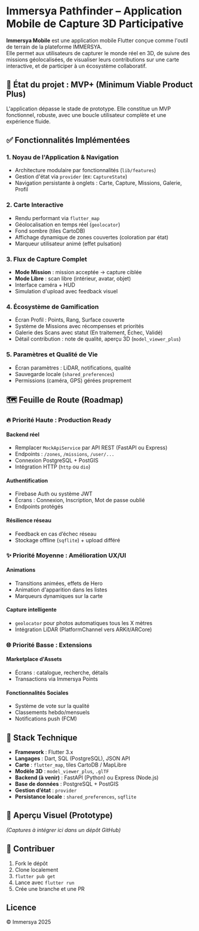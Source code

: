 # Immersya Pathfinder – Application Mobile de Capture 3D Participative

**Immersya Mobile** est une application mobile Flutter conçue comme l'outil de terrain de la plateforme IMMERSYA.  
Elle permet aux utilisateurs de capturer le monde réel en 3D, de suivre des missions géolocalisées, de visualiser leurs contributions sur une carte interactive, et de participer à un écosystème collaboratif.


## 🚀 État du projet : MVP+ (Minimum Viable Product Plus)

L'application dépasse le stade de prototype. Elle constitue un MVP fonctionnel, robuste, avec une boucle utilisateur complète et une expérience fluide.


## ✅ Fonctionnalités Implémentées

### 1. Noyau de l'Application & Navigation
- Architecture modulaire par fonctionnalités (`lib/features`)
- Gestion d'état via `provider` (ex: `CaptureState`)
- Navigation persistante à onglets : Carte, Capture, Missions, Galerie, Profil

### 2. Carte Interactive
- Rendu performant via `flutter_map`
- Géolocalisation en temps réel (`geolocator`)
- Fond sombre (tiles CartoDB)
- Affichage dynamique de zones couvertes (coloration par état)
- Marqueur utilisateur animé (effet pulsation)

### 3. Flux de Capture Complet
- **Mode Mission** : mission acceptée → capture ciblée
- **Mode Libre** : scan libre (intérieur, avatar, objet)
- Interface caméra + HUD
- Simulation d'upload avec feedback visuel

### 4. Écosystème de Gamification
- Écran Profil : Points, Rang, Surface couverte
- Système de Missions avec récompenses et priorités
- Galerie des Scans avec statut (En traitement, Échec, Validé)
- Détail contribution : note de qualité, aperçu 3D (`model_viewer_plus`)

### 5. Paramètres et Qualité de Vie
- Écran paramètres : LiDAR, notifications, qualité
- Sauvegarde locale (`shared_preferences`)
- Permissions (caméra, GPS) gérées proprement


## 🗺️ Feuille de Route (Roadmap)

### 🔥 Priorité Haute : Production Ready

#### Backend réel
- Remplacer `MockApiService` par API REST (FastAPI ou Express)
- Endpoints : `/zones`, `/missions`, `/user/...`
- Connexion PostgreSQL + PostGIS
- Intégration HTTP (`http` ou `dio`)

#### Authentification
- Firebase Auth ou système JWT
- Écrans : Connexion, Inscription, Mot de passe oublié
- Endpoints protégés

#### Résilience réseau
- Feedback en cas d’échec réseau
- Stockage offline (`sqflite`) + upload différé


### ✨ Priorité Moyenne : Amélioration UX/UI

#### Animations
- Transitions animées, effets de Hero
- Animation d'apparition dans les listes
- Marqueurs dynamiques sur la carte

#### Capture intelligente
- `geolocator` pour photos automatiques tous les X mètres
- Intégration LiDAR (PlatformChannel vers ARKit/ARCore)


### 🌐 Priorité Basse : Extensions

#### Marketplace d'Assets
- Écrans : catalogue, recherche, détails
- Transactions via Immersya Points

#### Fonctionnalités Sociales
- Système de vote sur la qualité
- Classements hebdo/mensuels
- Notifications push (FCM)


## 🧱 Stack Technique

- **Framework** : Flutter 3.x
- **Langages** : Dart, SQL (PostgreSQL), JSON API
- **Carte** : `flutter_map`, tiles CartoDB / MapLibre
- **Modèle 3D** : `model_viewer_plus`, `.glTF`
- **Backend (à venir)** : FastAPI (Python) ou Express (Node.js)
- **Base de données** : PostgreSQL + PostGIS
- **Gestion d’état** : `provider`
- **Persistance locale** : `shared_preferences`, `sqflite`


## 📸 Aperçu Visuel (Prototype)

*(Captures à intégrer ici dans un dépôt GitHub)*


## 👥 Contribuer

1. Fork le dépôt
2. Clone localement
3. `flutter pub get`
4. Lance avec `flutter run`
5. Crée une branche et une PR



## Licence

© Immersya 2025


